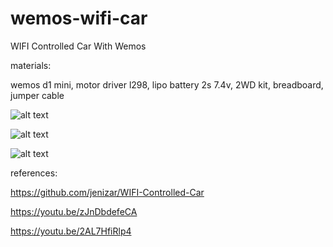 # wemos-wifi-car
WIFI Controlled Car With Wemos

materials:

wemos d1 mini, motor driver l298, lipo battery 2s 7.4v, 2WD kit, breadboard, jumper cable 

![alt text](http://url/to/img.png)

![alt text](http://url/to/img.png)

![alt text](http://url/to/img.png)

references:

https://github.com/jenizar/WIFI-Controlled-Car

https://youtu.be/zJnDbdefeCA

https://youtu.be/2AL7HfiRlp4
